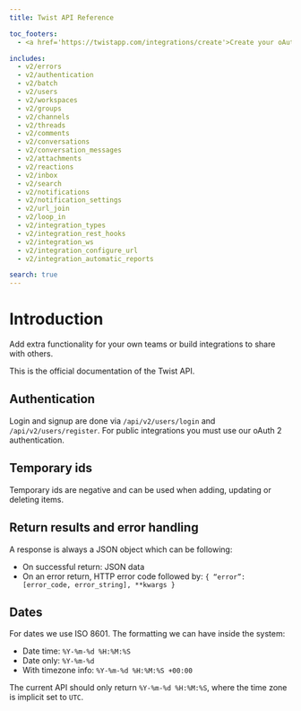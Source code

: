 ```yaml
---
title: Twist API Reference

toc_footers:
  - <a href='https://twistapp.com/integrations/create'>Create your oAuth2 app</a>

includes:
  - v2/errors
  - v2/authentication
  - v2/batch
  - v2/users
  - v2/workspaces
  - v2/groups
  - v2/channels
  - v2/threads
  - v2/comments
  - v2/conversations
  - v2/conversation_messages
  - v2/attachments
  - v2/reactions
  - v2/inbox
  - v2/search
  - v2/notifications
  - v2/notification_settings
  - v2/url_join
  - v2/loop_in
  - v2/integration_types
  - v2/integration_rest_hooks
  - v2/integration_ws
  - v2/integration_configure_url
  - v2/integration_automatic_reports

search: true
---
```


# Introduction

Add extra functionality for your own teams or build integrations to share with others.

This is the official documentation of the Twist API.


## Authentication

Login and signup are done via `/api/v2/users/login` and `/api/v2/users/register`. For public integrations you must use our oAuth 2 authentication.


## Temporary ids

Temporary ids are negative and can be used when adding, updating or deleting items.


## Return results and error handling

A response is always a JSON object which can be following:

- On successful return: JSON data
- On an error return, HTTP error code followed by: `{ “error”: [error_code, error_string], **kwargs }`


## Dates
For dates we use ISO 8601. The formatting we can have inside the system:
- Date time: `%Y-%m-%d %H:%M:%S`
- Date only: `%Y-%m-%d`
- With timezone info: `%Y-%m-%d %H:%M:%S +00:00`

The current API should only return `%Y-%m-%d %H:%M:%S`, where the time zone is implicit set to `UTC`.
